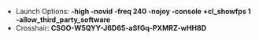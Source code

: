 * Launch Options: **-high -novid -freq 240 -nojoy -console +cl_showfps 1 -allow_third_party_software**
* Crosshair: **CSGO-W5QYY-J6D65-aSfGq-PXMRZ-wHH8D**
